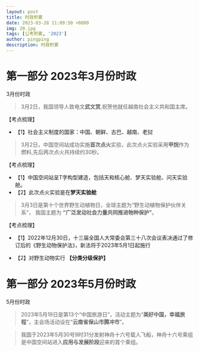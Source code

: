 ```yaml
---
layout: post
title: 时政积累
date: 2023-03-28 11:09:50 +0800
img: 20.jpg
tags: [公考积累, '2023']
author: pingping
description: 时政积累
---
```


# 第一部分 2023年3月份时政

3月份时政

> 3月2日，我国领导人致电文**武文赏**,祝贺他就任越南社会主义共和国主席。

【考点梳理】

* 【1】社会主义制度的国家：中国、朝鲜、古巴、越南、老挝

> 3月2日，中国空间站成功实施**首次点火**实验，此次点火实验采用**甲烷**作为燃料,先后两次点火共持续约30秒。

【考点梳理】

* 【1】中国空间站呈T字构型建造，包括天和核心舱、梦天实验舱、问天实验舱。 
* 【2】此次点火实验是在**梦天实验舱**

> 3月3日是第十个世界野生动植物日，全球主题为“野生动植物保护伙伴关系”，
我国主题为 **“广泛发动社会力量共同推进物种保护”**。

【考点梳理】
* 【1】2022年12月30日，十三届全国人大常委会第三十八次会议表决通过了修订后的《野生动物保护法》，新法将于2023年5月1日起施行

* 【2】对野生动物实行 **【分类分级保护】**




# 第一部分 2023年5月份时政

5月份时政

> 2023年5月19日是第13个“中国旅游日”，活动主题为“**美好中国，幸福旅程**”，主会场活动设在“**云南省保山市腾冲市**”。

> 我国于2023年5月30号9时31分发射神舟十六号载人飞船，神舟十六号乘组是中国空间站进入**应用与发展阶段**迎来的首个乘组。



